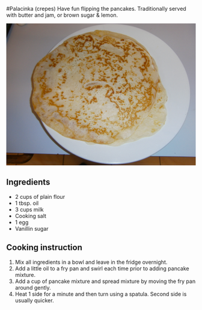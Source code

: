 #Palacinka (crepes)
Have fun flipping the pancakes.  Traditionally served with butter and jam, or brown sugar & lemon.  

![palacinka](images/pancake.jpg)

## Ingredients
- 2 cups of plain flour
- 1 tbsp. oil
- 3 cups milk
- Cooking salt
- 1 egg
- Vanillin sugar 

## Cooking instruction
1. Mix all ingredients in a bowl and leave in the fridge overnight.
1. Add a little oil to a fry pan and swirl each time prior to adding pancake mixture.
1. Add a cup of pancake mixture and spread mixture by moving the fry pan around gently.
1. Heat 1 side for a minute and then turn using a spatula.  Second side is usually quicker.

